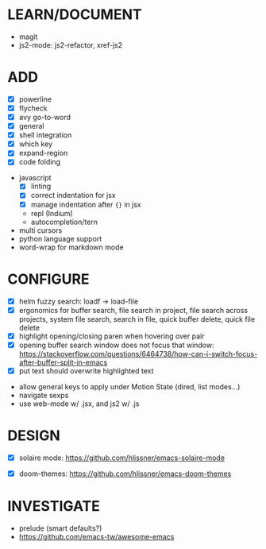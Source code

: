 # LEARN/DOCUMENT
* magit
* js2-mode: js2-refactor, xref-js2


# ADD
* [x] powerline
* [x] flycheck
* [x] avy go-to-word
* [x] general
* [x] shell integration
* [x] which key
* [x] expand-region
* [x] code folding
* javascript
  * [x] linting
  * [x] correct indentation for jsx
  * [x] manage indentation after `{}` in jsx
  * repl (Indium)
  * autocompletion/tern
* multi cursors
* python language support
* word-wrap for markdown mode


# CONFIGURE
* [x] helm fuzzy search: loadf -> load-file
* [x] ergonomics for buffer search, file search in project, file search across projects, system file search, search in file, quick buffer delete, quick file delete
* [x] highlight opening/closing paren when hovering over pair
* [x] opening buffer search window does not focus that window: https://stackoverflow.com/questions/6464738/how-can-i-switch-focus-after-buffer-split-in-emacs
* [x] put text should overwrite highlighted text
* allow general keys to apply under Motion State (dired, list modes...)
* navigate sexps
* use web-mode w/ .jsx, and js2 w/ .js


# DESIGN
* [x] solaire mode: https://github.com/hlissner/emacs-solaire-mode 
* [x] doom-themes: https://github.com/hlissner/emacs-doom-themes 


# INVESTIGATE
* prelude (smart defaults?)
* https://github.com/emacs-tw/awesome-emacs
